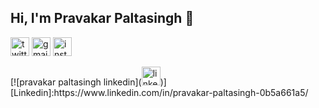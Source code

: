 ## Hi, I'm Pravakar Paltasingh 👋

<p align="left">
  <img width="30" height="30" src="https://img.icons8.com/fluency/48/twitter.png" alt="twitter"/>
  
  <img width="30" height="30" src="https://img.icons8.com/color/48/gmail-new.png" alt="gmail-new"/>
  <img width="30" height="30" src="https://img.icons8.com/fluency/48/instagram-new.png" alt="instagram-new"/>
</p>
[![pravakar paltasingh linkedin](<img width="30" height="30" src="https://img.icons8.com/fluency/48/linkedin.png" alt="linkedin"/>)][Linkedin]:https://www.linkedin.com/in/pravakar-paltasingh-0b5a661a5/

